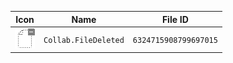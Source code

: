 | Icon | Name | File ID |
| ---  | ---  | ---     |
| ![](Collab.FileDeleted.png) | `Collab.FileDeleted` | `6324715908799697015` |
